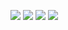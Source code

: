 ![](https://timg01.bdimg.com/timg?pacompress&imgtype=1&sec=1439619614&autorotate=1&di=0da0011486c1acd99e854c398296d24d&quality=90&size=b870_10000&src=http%3A%2F%2Fpic.rmb.bdstatic.com%2Fb8fa9a3fa7b19d45cb790861478a7d2e.jpeg)
![](https://gss0.bdstatic.com/-4o3dSag_xI4khGkpoWK1HF6hhy/baike/w%3D268/sign=213cae73193853438ccf8027ab13b01f/2e2eb9389b504fc2c174ed1aecdde71190ef6d81.jpg)
![](https://gss1.bdstatic.com/-vo3dSag_xI4khGkpoWK1HF6hhy/baike/w%3D268/sign=45876fd5583d26972ed30f5b6dfab24f/d52a2834349b033bbedeaec51cce36d3d539bd5f.jpg)
![](http://www.iresearch.tv/wp-content/uploads/2017/07/acfun-e1479914122573.png)
